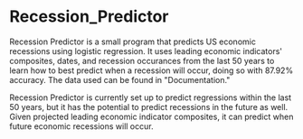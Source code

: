 # Recession_Predictor

Recession Predictor is a small program that predicts US economic recessions using logistic regression. 
It uses leading economic indicators' composites, dates, and recession occurances from the last 50 years to learn how to best predict when a recession will occur, 
doing so with 87.92% accuracy. The data used can be found in "Documentation."

Recession Predictor is currently set up to predict regressions within the last 50 years, but it has the potential to predict recessions in the future as well.
Given projected leading economic indicator composites, it can predict when future economic recessions will occur.

